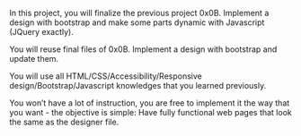In this project, you will finalize the previous project 0x0B. Implement a design with bootstrap and make some parts dynamic with Javascript (JQuery exactly).

You will reuse final files of 0x0B. Implement a design with bootstrap and update them.

You will use all HTML/CSS/Accessibility/Responsive design/Bootstrap/Javascript knowledges that you learned previously.

You won’t have a lot of instruction, you are free to implement it the way that you want - the objective is simple: Have fully functional web pages that look the same as the designer file.
